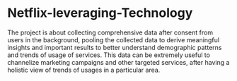 # Netflix-leveraging-Technology

The project is about collecting comprehensive data after consent from users in the background, pooling the collected data to derive meaningful insights and important results to better understand demographic patterns and trends of usage of services. This data can be extremely useful to channelize marketing campaigns and other targeted services, after having a holistic view of trends of usages in a particular area.
